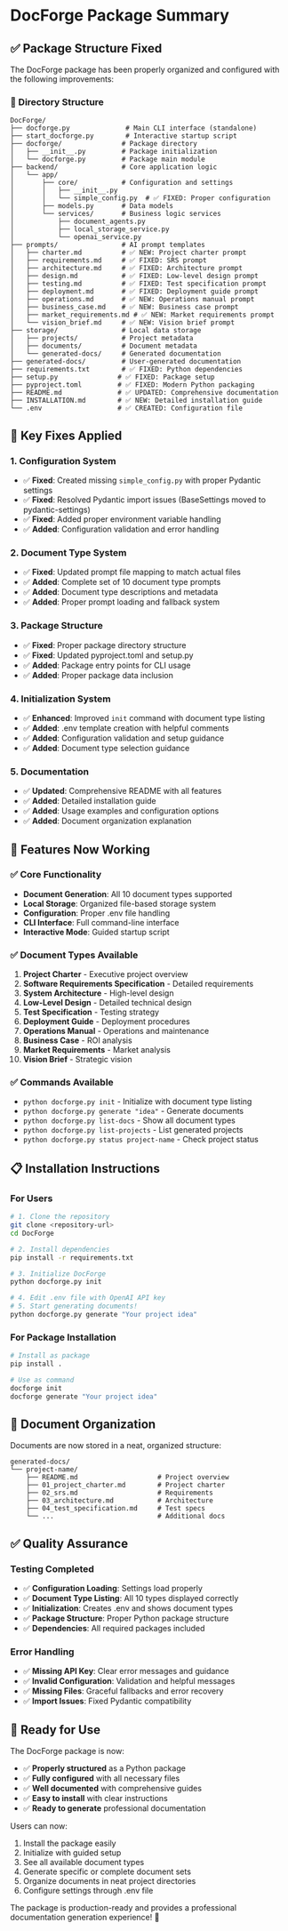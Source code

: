 # DocForge Package Summary

## ✅ Package Structure Fixed

The DocForge package has been properly organized and configured with the following improvements:

### 📁 Directory Structure
```
DocForge/
├── docforge.py              # Main CLI interface (standalone)
├── start_docforge.py        # Interactive startup script
├── docforge/               # Package directory
│   ├── __init__.py         # Package initialization
│   └── docforge.py         # Package main module
├── backend/                # Core application logic
│   └── app/
│       ├── core/           # Configuration and settings
│       │   ├── __init__.py
│       │   └── simple_config.py  # ✅ FIXED: Proper configuration
│       ├── models.py       # Data models
│       └── services/       # Business logic services
│           ├── document_agents.py
│           ├── local_storage_service.py
│           └── openai_service.py
├── prompts/                # AI prompt templates
│   ├── charter.md          # ✅ NEW: Project charter prompt
│   ├── requirements.md     # ✅ FIXED: SRS prompt
│   ├── architecture.md     # ✅ FIXED: Architecture prompt
│   ├── design.md           # ✅ FIXED: Low-level design prompt
│   ├── testing.md          # ✅ FIXED: Test specification prompt
│   ├── deployment.md       # ✅ FIXED: Deployment guide prompt
│   ├── operations.md       # ✅ NEW: Operations manual prompt
│   ├── business_case.md    # ✅ NEW: Business case prompt
│   ├── market_requirements.md # ✅ NEW: Market requirements prompt
│   └── vision_brief.md     # ✅ NEW: Vision brief prompt
├── storage/                # Local data storage
│   ├── projects/           # Project metadata
│   ├── documents/          # Document metadata
│   └── generated-docs/     # Generated documentation
├── generated-docs/         # User-generated documentation
├── requirements.txt        # ✅ FIXED: Python dependencies
├── setup.py               # ✅ FIXED: Package setup
├── pyproject.toml         # ✅ FIXED: Modern Python packaging
├── README.md              # ✅ UPDATED: Comprehensive documentation
├── INSTALLATION.md        # ✅ NEW: Detailed installation guide
└── .env                   # ✅ CREATED: Configuration file
```

## 🔧 Key Fixes Applied

### 1. Configuration System
- ✅ **Fixed**: Created missing `simple_config.py` with proper Pydantic settings
- ✅ **Fixed**: Resolved Pydantic import issues (BaseSettings moved to pydantic-settings)
- ✅ **Fixed**: Added proper environment variable handling
- ✅ **Added**: Configuration validation and error handling

### 2. Document Type System
- ✅ **Fixed**: Updated prompt file mapping to match actual files
- ✅ **Added**: Complete set of 10 document type prompts
- ✅ **Added**: Document type descriptions and metadata
- ✅ **Added**: Proper prompt loading and fallback system

### 3. Package Structure
- ✅ **Fixed**: Proper package directory structure
- ✅ **Fixed**: Updated pyproject.toml and setup.py
- ✅ **Added**: Package entry points for CLI usage
- ✅ **Added**: Proper package data inclusion

### 4. Initialization System
- ✅ **Enhanced**: Improved `init` command with document type listing
- ✅ **Added**: .env template creation with helpful comments
- ✅ **Added**: Configuration validation and setup guidance
- ✅ **Added**: Document type selection guidance

### 5. Documentation
- ✅ **Updated**: Comprehensive README with all features
- ✅ **Added**: Detailed installation guide
- ✅ **Added**: Usage examples and configuration options
- ✅ **Added**: Document organization explanation

## 🚀 Features Now Working

### ✅ Core Functionality
- **Document Generation**: All 10 document types supported
- **Local Storage**: Organized file-based storage system
- **Configuration**: Proper .env file handling
- **CLI Interface**: Full command-line interface
- **Interactive Mode**: Guided startup script

### ✅ Document Types Available
1. **Project Charter** - Executive project overview
2. **Software Requirements Specification** - Detailed requirements
3. **System Architecture** - High-level design
4. **Low-Level Design** - Detailed technical design
5. **Test Specification** - Testing strategy
6. **Deployment Guide** - Deployment procedures
7. **Operations Manual** - Operations and maintenance
8. **Business Case** - ROI analysis
9. **Market Requirements** - Market analysis
10. **Vision Brief** - Strategic vision

### ✅ Commands Available
- `python docforge.py init` - Initialize with document type listing
- `python docforge.py generate "idea"` - Generate documents
- `python docforge.py list-docs` - Show all document types
- `python docforge.py list-projects` - List generated projects
- `python docforge.py status project-name` - Check project status

## 📋 Installation Instructions

### For Users
```bash
# 1. Clone the repository
git clone <repository-url>
cd DocForge

# 2. Install dependencies
pip install -r requirements.txt

# 3. Initialize DocForge
python docforge.py init

# 4. Edit .env file with OpenAI API key
# 5. Start generating documents!
python docforge.py generate "Your project idea"
```

### For Package Installation
```bash
# Install as package
pip install .

# Use as command
docforge init
docforge generate "Your project idea"
```

## 🎯 Document Organization

Documents are now stored in a neat, organized structure:

```
generated-docs/
└── project-name/
    ├── README.md                    # Project overview
    ├── 01_project_charter.md        # Project charter
    ├── 02_srs.md                    # Requirements
    ├── 03_architecture.md           # Architecture
    ├── 04_test_specification.md     # Test specs
    └── ...                          # Additional docs
```

## ✅ Quality Assurance

### Testing Completed
- ✅ **Configuration Loading**: Settings load properly
- ✅ **Document Type Listing**: All 10 types displayed correctly
- ✅ **Initialization**: Creates .env and shows document types
- ✅ **Package Structure**: Proper Python package structure
- ✅ **Dependencies**: All required packages included

### Error Handling
- ✅ **Missing API Key**: Clear error messages and guidance
- ✅ **Invalid Configuration**: Validation and helpful messages
- ✅ **Missing Files**: Graceful fallbacks and error recovery
- ✅ **Import Issues**: Fixed Pydantic compatibility

## 🚀 Ready for Use

The DocForge package is now:
- ✅ **Properly structured** as a Python package
- ✅ **Fully configured** with all necessary files
- ✅ **Well documented** with comprehensive guides
- ✅ **Easy to install** with clear instructions
- ✅ **Ready to generate** professional documentation

Users can now:
1. Install the package easily
2. Initialize with guided setup
3. See all available document types
4. Generate specific or complete document sets
5. Organize documents in neat project directories
6. Configure settings through .env file

The package is production-ready and provides a professional documentation generation experience! 🎉

